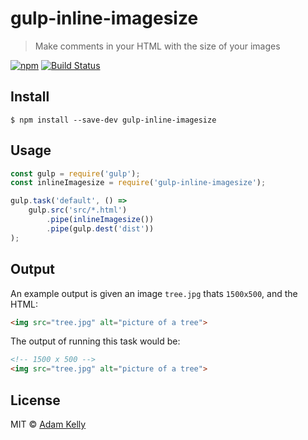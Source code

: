 # gulp-inline-imagesize
> Make comments in your HTML with the size of your images 

[![npm](https://img.shields.io/npm/v/gulp-inline-imagesize.svg)](https://www.npmjs.com/package/gulp-inline-imagesize)
[![Build Status](https://travis-ci.org/adamisntdead/gulp-inline-imagesize.svg?branch=dev)](https://travis-ci.org/adamisntdead/gulp-inline-imagesize)


## Install

```
$ npm install --save-dev gulp-inline-imagesize
```


## Usage

```js
const gulp = require('gulp');
const inlineImagesize = require('gulp-inline-imagesize');

gulp.task('default', () =>
	gulp.src('src/*.html')
		.pipe(inlineImagesize())
		.pipe(gulp.dest('dist'))
);
```

## Output

An example output is given an image `tree.jpg` thats `1500x500`, 
and the HTML:

```html
<img src="tree.jpg" alt="picture of a tree">
```

The output of running this task would be:

```html
<!-- 1500 x 500 -->
<img src="tree.jpg" alt="picture of a tree">
```

## License

MIT © [Adam Kelly](https://adamisntdead.com)
